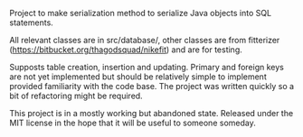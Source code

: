 Project to make serialization method to serialize Java objects into SQL statements.

All relevant classes are in src/database/, other classes are from fitterizer (https://bitbucket.org/thagodsquad/nikefit) and are for testing.

Supposts table creation, insertion and updating. Primary and foreign keys are not yet implemented but should be relatively simple to implement provided familiarity with the code base. The project was written quickly so a bit of refactoring might be required.

This project is in a mostly working but abandoned state. Released under the MIT license in the hope that it will be useful to someone someday.

